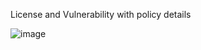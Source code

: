 License and Vulnerability with policy details


![image](https://cloud.githubusercontent.com/assets/25205721/23104749/6a878e8e-f699-11e6-8f7f-5d90b6d5730c.png)
